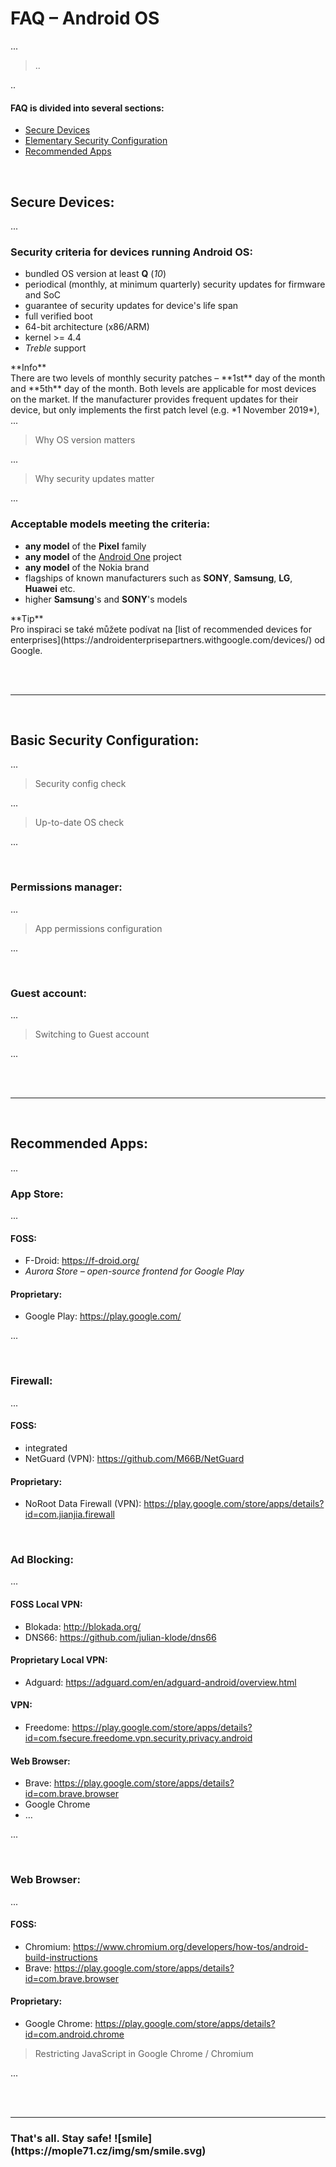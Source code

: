 # FAQ – Android OS
...

> ..

..

#### FAQ is divided into several sections:
- [Secure Devices](#andr1)
- [Elementary Security Configuration](#andr2)
- [Recommended Apps](#andr3)

<br>

## Secure Devices:
...

### Security criteria for devices running Android OS:
- bundled OS version at least **Q** (*10*)
- periodical (monthly, at minimum quarterly) security updates for firmware and SoC
- guarantee of security updates for device's life span
- full verified boot
- 64-bit architecture (x86/ARM)
- kernel >= 4.4
- *Treble* support

<div class="alert info"><p><em class="icon-info-circled"></em>**Info**<br>
There are two levels of monthly security patches – **1st** day of the month and **5th** day of the month. Both levels are applicable for most devices on the market. If the manufacturer provides frequent updates for their device, but only implements the first patch level (e.g. *1 November 2019*), ...</p></div>

> Why OS version matters

...

> Why security updates matter

...

### Acceptable models meeting the criteria:
- **any model** of the **<span class="go">Pixel</span>** family
- **any model** of the [Android One](https://www.android.com/one/) project
- **any model** of the Nokia brand
- flagships of known manufacturers such as **SONY**, **<span class="sam">Samsung</span>**, **<span class="lg">LG</span>**, **<span class="hu">Huawei</span>** etc.
- higher **<span class="sam">Samsung</span>**'s and **SONY**'s models

<div class="alert info"><p><em class="icon-info-circled"></em>**Tip**<br>
Pro inspiraci se také můžete podívat na [list of recommended devices for enterprises](https://androidenterprisepartners.withgoogle.com/devices/) od Google.</p></div>

<br><br><hr><br>

## Basic Security Configuration:
...

> Security config check

...

> Up-to-date OS check

...

<br>

### Permissions manager:
...

> App permissions configuration

...

<br>

### Guest account:
...

> Switching to Guest account

...

<br><br><hr><br>

## Recommended Apps:
...

### App Store:
...

#### FOSS:
- F-Droid: https://f-droid.org/
- *Aurora Store – open-source frontend for Google Play*

#### Proprietary:
- Google Play: https://play.google.com/

...

<br>

### Firewall:
...

#### FOSS:
- integrated
- NetGuard (VPN): https://github.com/M66B/NetGuard

#### Proprietary:
- NoRoot Data Firewall (VPN): https://play.google.com/store/apps/details?id=com.jianjia.firewall

<br>

### Ad Blocking:
...

#### FOSS Local VPN:
- Blokada: http://blokada.org/
- DNS66: https://github.com/julian-klode/dns66

#### Proprietary Local VPN:
- Adguard: https://adguard.com/en/adguard-android/overview.html

#### VPN:
- Freedome: https://play.google.com/store/apps/details?id=com.fsecure.freedome.vpn.security.privacy.android

#### Web Browser:
- Brave: https://play.google.com/store/apps/details?id=com.brave.browser
- Google Chrome
- &#8230;

...

<br>

### Web Browser:
...

#### FOSS:
- Chromium: https://www.chromium.org/developers/how-tos/android-build-instructions
- Brave: https://play.google.com/store/apps/details?id=com.brave.browser

<!--- /browsers.md -->

#### Proprietary:
- Google Chrome: https://play.google.com/store/apps/details?id=com.android.chrome

<!--- /browsers.md -->



> Restricting JavaScript in Google Chrome / Chromium

...

<br><br><hr>

<h3 class="nocol">That's all. Stay safe! ![smile](https://mople71.cz/img/sm/smile.svg)</h3>
